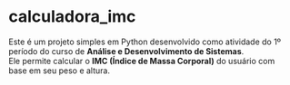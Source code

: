 # calculadora_imc
Este é um projeto simples em Python desenvolvido como atividade do 1º período do curso de **Análise e Desenvolvimento de Sistemas**.  
Ele permite calcular o **IMC (Índice de Massa Corporal)** do usuário com base em seu peso e altura.
